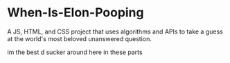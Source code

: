 # When-Is-Elon-Pooping
A JS, HTML, and CSS project that uses algorithms and APIs to take a guess at the world's most beloved unanswered question.

im the best d sucker around here in these parts
